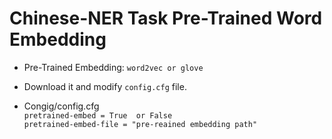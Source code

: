 # Chinese-NER Task Pre-Trained Word Embedding

- Pre-Trained Embedding: `word2vec or glove `

- Download it and modify `config.cfg` file.

- Congig/config.cfg  
	`pretrained-embed = True  or False  `  
	`pretrained-embed-file = "pre-reained embedding path"`

